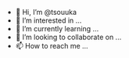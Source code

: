 - 👋 Hi, I’m @tsouuka
- 👀 I’m interested in ...
- 🌱 I’m currently learning ...
- 💞️ I’m looking to collaborate on ...
- 📫 How to reach me ...

<!---
tsouuka/tsouuka is a ✨ special ✨ repository because its `README.md` (this file) appears on your GitHub profile.
You can click the Preview link to take a look at your changes.
--->
